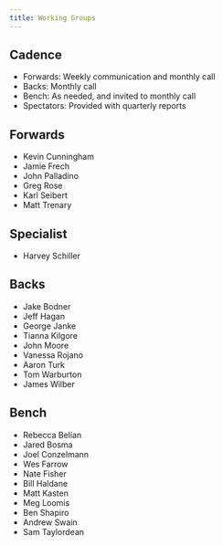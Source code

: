 ```yaml
---
title: Working Groups
---
```


## Cadence
- Forwards: Weekly communication and monthly call
- Backs: Monthly call
- Bench: As needed, and invited to monthly call
- Spectators: Provided with quarterly reports

## Forwards
- Kevin Cunningham
- Jamie Frech
- John Palladino
- Greg Rose
- Karl Seibert
- Matt Trenary

## Specialist
- Harvey Schiller

## Backs
- Jake Bodner
- Jeff Hagan
- George Janke
- Tianna Kilgore
- John Moore
- Vanessa Rojano
- Aaron Turk
- Tom Warburton
- James Wilber

## Bench
- Rebecca Belian
- Jared Bosma
- Joel Conzelmann
- Wes Farrow
- Nate Fisher
- Bill Haldane
- Matt Kasten
- Meg Loomis
- Ben Shapiro
- Andrew Swain
- Sam Taylordean
